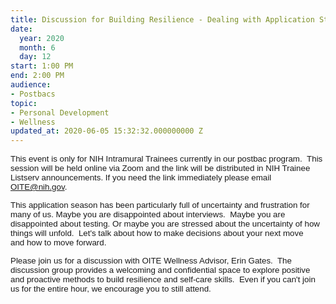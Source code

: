 ```yaml
---
title: Discussion for Building Resilience - Dealing with Application Stress and Disappointments
date:
  year: 2020
  month: 6
  day: 12
start: 1:00 PM
end: 2:00 PM
audience:
- Postbacs
topic:
- Personal Development
- Wellness
updated_at: 2020-06-05 15:32:32.000000000 Z
---
```

<span style="font-family: arial, helvetica, sans-serif; font-size:
10pt;">This event is only for NIH Intramural Trainees currently in our
postbac program.  This session will be held online via Zoom and the link
will be distributed in NIH Trainee Listserv announcements. If you need
the link immediately please email OITE@nih.gov. </span>

<span style="font-family: arial, helvetica, sans-serif; font-size:
10pt;">This application season has been particularly full of uncertainty
and frustration for many of us. Maybe you are disappointed about
interviews.  Maybe you are disappointed about testing. Or maybe you are
stressed about the uncertainty of how things will unfold.  Let's talk
about how to make decisions about your next move and how to move
forward.   </span>

<span style="font-family: arial, helvetica, sans-serif; font-size:
10pt;">Please join us for a discussion with OITE Wellness Advisor, Erin
Gates.  The discussion group provides a welcoming and confidential space
to explore positive and proactive methods to build resilience and
self-care skills.  Even if you can\'t join us for the entire hour, we
encourage you to still attend.  </span>

 

 
